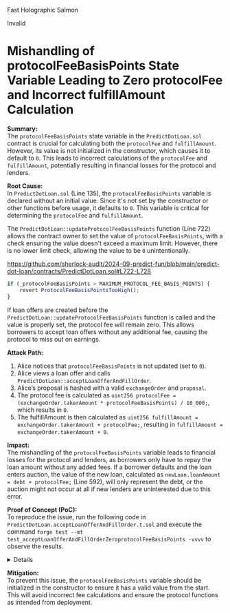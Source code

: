 Fast Holographic Salmon

Invalid

# Mishandling of protocolFeeBasisPoints State Variable Leading to Zero protocolFee and Incorrect fulfillAmount Calculation

**Summary:**  
The `protocolFeeBasisPoints` state variable in the `PredictDotLoan.sol` contract is crucial for calculating both the `protocolFee` and `fulfillAmount`. However, its value is not initialized in the constructor, which causes it to default to `0`. This leads to incorrect calculations of the `protocolFee` and `fulfillAmount`, potentially resulting in financial losses for the protocol and lenders.

**Root Cause:**  
In `PredictDotLoan.sol` (Line 135), the `protocolFeeBasisPoints` variable is declared without an initial value. Since it's not set by the constructor or other functions before usage, it defaults to `0`. This variable is critical for determining the `protocolFee` and `fulfillAmount`.

The `PredictDotLoan::updateProtocolFeeBasisPoints` function (Line 722) allows the contract owner to set the value of `protocolFeeBasisPoints`, with a check ensuring the value doesn't exceed a maximum limit. However, there is no lower limit check, allowing the value to be `0` unintentionally.

https://github.com/sherlock-audit/2024-09-predict-fun/blob/main/predict-dot-loan/contracts/PredictDotLoan.sol#L722-L728

``` javascript
if (_protocolFeeBasisPoints > MAXIMUM_PROTOCOL_FEE_BASIS_POINTS) {
    revert ProtocolFeeBasisPointsTooHigh();
}
```

If loan offers are created before the `PredictDotLoan::updateProtocolFeeBasisPoints` function is called and the value is properly set, the protocol fee will remain zero. This allows borrowers to accept loan offers without any additional fee, causing the protocol to miss out on earnings.

**Attack Path:**  
1. Alice notices that `protocolFeeBasisPoints` is not updated (set to `0`).
2. Alice views a loan offer and calls `PredictDotLoan::acceptLoanOfferAndFillOrder`.
3. Alice’s proposal is hashed with a valid `exchangeOrder` and `proposal`.
4. The protocol fee is calculated as `uint256 protocolFee = (exchangeOrder.takerAmount * protocolFeeBasisPoints) / 10_000;`, which results in `0`.
5. The fulfillAmount is then calculated as `uint256 fulfillAmount = exchangeOrder.takerAmount + protocolFee;`, resulting in `fulfillAmount = exchangeOrder.takerAmount + 0`.

**Impact:**  
The mishandling of the `protocolFeeBasisPoints` variable leads to financial losses for the protocol and lenders, as borrowers only have to repay the loan amount without any added fees. If a borrower defaults and the loan enters auction, the value of the new loan, calculated as `newLoan.loanAmount = debt + protocolFee;` (Line 592), will only represent the debt, or the auction might not occur at all if new lenders are uninterested due to this error.

**Proof of Concept (PoC):**  
To reproduce the issue, run the following code in `PredictDotLoan.acceptLoanOfferAndFillOrder.t.sol` and execute the command `forge test --mt test_acceptLoanOfferAndFillOrderZeroprotocolFeeBasisPoints -vvvv` to observe the results.

<details>

``` javascript
function test_acceptLoanOfferAndFillOrderZeroprotocolFeeBasisPoints() public {
    uint8 protocolFeeBasisPoints = 0; // Initial value of the state variable

    // _updateProtocolFeeRecipientAndBasisPoints(protocolFeeBasisPoints); commented because this function is yet to be called

    vm.prank(owner);
    predictDotLoan.updateMinimumOrderFeeRate(0);

    Order memory order = _createMockCTFSellOrder();
    order.feeRateBps = 40;

    IPredictDotLoan.Proposal memory proposal = _generateLoanOffer(IPredictDotLoan.QuestionType.Binary);
    uint256 protocolFee = (order.takerAmount * protocolFeeBasisPoints) / 10_000;
    proposal.loanAmount = order.takerAmount + protocolFee;
    proposal.signature = _signProposal(proposal);

    _assertBalanceAndFulfillmentBeforeExecution(borrower, lender, proposal);

    _assertOrderFilledUsingProposal(
        predictDotLoan.hashProposal(proposal),
        borrower,
        lender,
        proposal.loanAmount,
        _getPositionId(true),
        protocolFee
    );

    vm.prank(borrower);
    predictDotLoan.acceptLoanOfferAndFillOrder(order, proposal);

    assertEq(mockERC20.balanceOf(address(predictDotLoan)), 0);
    assertEq(mockERC20.balanceOf(protocolFeeRecipient), (order.takerAmount * protocolFeeBasisPoints) / 10_000);
    assertEq(mockCTF.balanceOf(address(predictDotLoan), _getPositionId(true)), proposal.collateralAmount);
    assertEq(proposal.loanAmount, order.takerAmount);
    _assertLoanOfferFulfillmentData(proposal);

    _assertLoanCreated_OrderFilled(proposal.loanAmount);
}
```

</details>

**Mitigation:**  
To prevent this issue, the `protocolFeeBasisPoints` variable should be initialized in the constructor to ensure it has a valid value from the start. This will avoid incorrect fee calculations and ensure the protocol functions as intended from deployment.